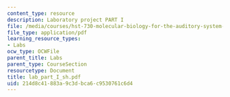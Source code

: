 ```yaml
---
content_type: resource
description: Laboratory project PART I
file: /media/courses/hst-730-molecular-biology-for-the-auditory-system-fall-2002/214d8c41883a9c3dbca6c9530761c6d4_lab_part_I_sh.pdf
file_type: application/pdf
learning_resource_types:
- Labs
ocw_type: OCWFile
parent_title: Labs
parent_type: CourseSection
resourcetype: Document
title: lab_part_I_sh.pdf
uid: 214d8c41-883a-9c3d-bca6-c9530761c6d4
---
```

